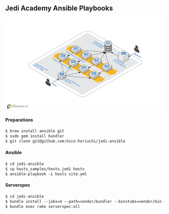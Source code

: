 ## Jedi Academy Ansible Playbooks

[![jedi-ansible.png](jedi-ansible.png?raw=true)](jedi-ansible.png?raw=true)

#### Preparations

    $ brew install ansible git
    $ sudo gem install bundler
    $ git clone git@github.com:hico-horiuchi/jedi-ansible

#### Ansible

    $ cd jedi-ansible
    $ cp hosts_samples/hosts.jedi hosts
    $ ansible-playbook -i hosts site.yml

#### Serverspec

    $ cd jedi-ansible
    $ bundle install --jobs=4 --path=vendor/bundler --binstubs=vendor/bin
    $ bundle exec rake serverspec:all
